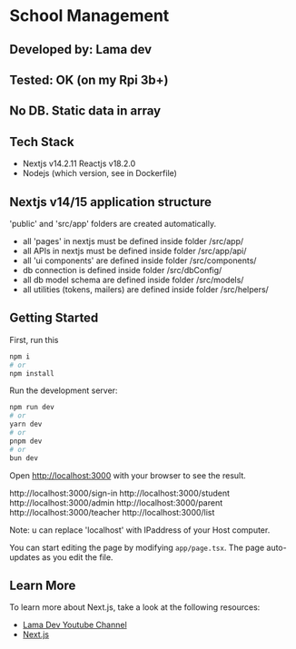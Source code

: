 # School Management

## Developed by: Lama dev

## Tested: OK (on my Rpi 3b+)

## No DB. Static data in array

## Tech Stack
- Nextjs v14.2.11 Reactjs v18.2.0
- Nodejs (which version, see in Dockerfile)
      
## Nextjs v14/15 application structure 
'public' and 'src/app' folders are created automatically.   
- all 'pages' in nextjs must be defined inside folder /src/app/
- all APIs in nextjs must be defined inside folder /src/app/api/
- all 'ui components' are defined inside folder /src/components/ 
- db connection is defined inside folder /src/dbConfig/
- all db model schema are defined inside folder /src/models/
- all utilities (tokens, mailers) are defined inside folder /src/helpers/



## Getting Started

First, run this 

```bash
npm i
# or
npm install 
```


Run the development server:

```bash
npm run dev
# or
yarn dev
# or
pnpm dev
# or
bun dev
```

Open [http://localhost:3000](http://localhost:3000) with your browser to see the result.

http://localhost:3000/sign-in
http://localhost:3000/student
http://localhost:3000/admin
http://localhost:3000/parent
http://localhost:3000/teacher
http://localhost:3000/list

Note: u can replace 'localhost' with IPaddress of your Host computer.

You can start editing the page by modifying `app/page.tsx`. The page auto-updates as you edit the file.

## Learn More

To learn more about Next.js, take a look at the following resources:

- [Lama Dev Youtube Channel](https://youtube.com/lamadev) 
- [Next.js](https://nextjs.org/learn)
